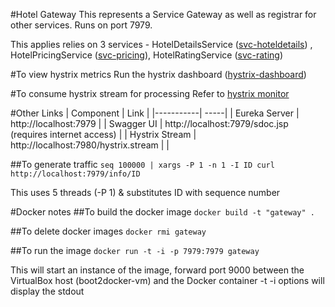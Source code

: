 #Hotel Gateway
This represents a Service Gateway as well as registrar for other services. Runs on port 7979.

This applies relies on 3 services - HotelDetailsService ([svc-hoteldetails](https://stash.hyattdev.com/stash/users/1337135/repos/svc-hoteldetails/browse)) , HotelPricingService ([svc-pricing](https://stash.hyattdev.com/stash/users/1337135/repos/svc-pricing/browse)), HotelRatingService ([svc-rating](https://stash.hyattdev.com/stash/users/1337135/repos/svc-rating/browse))

#To view hystrix metrics 
Run the hystrix dashboard ([hystrix-dashboard](https://stash.hyattdev.com/stash/users/1337135/repos/hystrix-dashboard/browse))

#To consume hystrix stream for processing
Refer to [hystrix monitor](https://stash.hyattdev.com/stash/users/1337135/repos/hystrix-monitor/browse)

#Other Links
| Component | Link |
|-----------| -----|
| Eureka Server | http://localhost:7979 |
| Swagger UI | http://localhost:7979/sdoc.jsp (requires internet access) |
| Hystrix Stream | http://localhost:7980/hystrix.stream | |

##To generate traffic
`seq 100000 | xargs -P 1 -n 1 -I ID curl http://localhost:7979/info/ID`

This uses 5 threads (-P 1) & substitutes ID with sequence number


#Docker notes
##To build the docker image
`docker build -t "gateway" .`

##To delete docker images
`docker rmi gateway`

##To run the image
`docker run -t -i -p 7979:7979 gateway`

This will start an instance of the image, forward port 9000 between the VirtualBox host (boot2docker-vm) and the Docker container
-t -i options will display the stdout